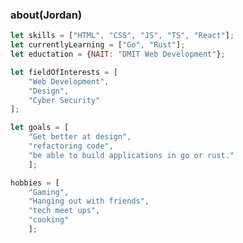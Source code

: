 ### about(Jordan)
```js
let skills = ["HTML", "CSS", "JS", "TS", "React"];
let currentlyLearning = ["Go", "Rust"];
let eductation = {NAIT: "DMIT Web Development"};

let fieldOfInterests = [
    "Web Development",
    "Design",
    "Cyber Security"
];

let goals = [
    "Get better at design", 
    "refactoring code",
    "be able to build applications in go or rust."
    ];

hobbies = [
    "Gaming", 
    "Hanging out with friends", 
    "tech meet ups", 
    "cooking"
    ];
```
<!--
**metablvk/metablvk** is a ✨ _special_ ✨ repository because its `README.md` (this file) appears on your GitHub profile.

Here are some ideas to get you started:

- 🔭 I’m currently working on ...
- 🌱 I’m currently learning ...
- 👯 I’m looking to collaborate on ...
- 🤔 I’m looking for help with ...
- 💬 Ask me about ...
- 📫 How to reach me: ...
- 😄 Pronouns: ...
- ⚡ Fun fact: ...
-->
